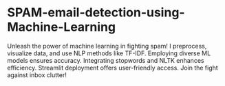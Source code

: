 # SPAM-email-detection-using-Machine-Learning
Unleash the power of machine learning in fighting spam! I preprocess, visualize data, and use NLP methods like TF-IDF. Employing diverse ML models ensures accuracy. Integrating stopwords and NLTK enhances efficiency. Streamlit deployment offers user-friendly access. Join the fight against inbox clutter!
